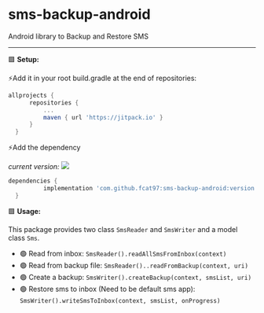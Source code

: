 # sms-backup-android
Android library to Backup and Restore SMS

---
🟩 __Setup:__
  
  ⚡Add it in your root build.gradle at the end of repositories:
  ```gradle
  allprojects {
		repositories {
			...
			maven { url 'https://jitpack.io' }
		}
	}
  ```

  ⚡Add the dependency 
  
  *current version:* [![](https://jitpack.io/v/fcat97/sms-backup-android.svg)](https://jitpack.io/#fcat97/sms-backup-android)

  ```gradle
  dependencies {
	        implementation 'com.github.fcat97:sms-backup-android:version'
	}
  ```

🟩 __Usage:__
  
  This package provides two class `SmsReader` and `SmsWriter` and a model class `Sms`.

  - 🟢 Read from inbox: `SmsReader().readAllSmsFromInbox(context)`
  - 🟢 Read from backup file: `SmsReader()..readFromBackup(context, uri)`
  - 🟢 Create a backup: `SmsWriter().createBackup(context, smsList, uri)`
  - 🟢 Restore sms to inbox (Need to be default sms app): `SmsWriter().writeSmsToInbox(context, smsList, onProgress)`
  

